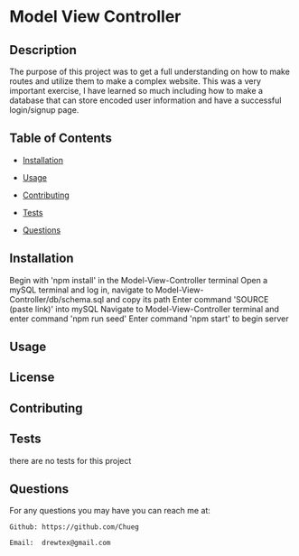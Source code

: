 # Model View Controller


## Description

The purpose of this project was to get a full understanding on how to make routes and utilize them to make a complex website. This was a very important exercise, I have learned so much including how to make a database that can store encoded user information and have a successful login/signup page.

## Table of Contents

* [Installation](#installation)

* [Usage](#usage)

* [Contributing](#contributing)

* [Tests](#tests)

* [Questions](#questions)
## Installation


Begin with 'npm install' in the Model-View-Controller terminal
Open a mySQL terminal and log in, navigate to Model-View-Controller/db/schema.sql and copy its path
Enter command 'SOURCE (paste link)' into mySQL
Navigate to Model-View-Controller terminal and enter command 'npm run seed'
Enter command 'npm start' to begin server

## Usage




## License

## Contributing


## Tests

there are no tests for this project

## Questions



For any questions you may have you can reach me at:

    Github: https://github.com/Chueg

    Email:  drewtex@gmail.com


